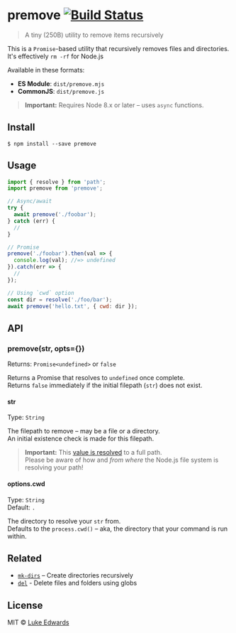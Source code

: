 # premove [![Build Status](https://badgen.now.sh/travis/lukeed/premove)](https://travis-ci.org/lukeed/premove)

> A tiny (250B) utility to remove items recursively

This is a `Promise`-based utility that recursively removes files and directories.<br>
It's effectively `rm -rf` for Node.js

Available in these formats:

* **ES Module**: `dist/premove.mjs`
* **CommonJS**: `dist/premove.js`

> **Important:** Requires Node 8.x or later – uses `async` functions.


## Install

```
$ npm install --save premove
```


## Usage

```js
import { resolve } from 'path';
import premove from 'premove';

// Async/await
try {
  await premove('./foobar');
} catch (err) {
  //
}

// Promise
premove('./foobar').then(val => {
  console.log(val); //=> undefined
}).catch(err => {
  //
});

// Using `cwd` option
const dir = resolve('./foo/bar');
await premove('hello.txt', { cwd: dir });
```


## API

### premove(str, opts={})
Returns: `Promise<undefined>` or `false`

Returns a Promise that resolves to `undefined` once complete.<br>
Returns `false` immediately if the initial filepath (`str`) does not exist.

#### str
Type: `String`

The filepath to remove – may be a file or a directory.<br>
An initial existence check is made for this filepath.

> **Important:** This [value is resolved](https://nodejs.org/api/path.html#path_path_resolve_paths) to a full path.<br>
Please be aware of how and _from where_ the Node.js file system is resolving your path!

#### options.cwd
Type: `String`<br>
Default: `.`

The directory to resolve your `str` from.<br>
Defaults to the `process.cwd()` – aka, the directory that your command is run within.


## Related

- [`mk-dirs`](https://github.com/lukeed/mk-dirs) – Create directories recursively
- [`del`](https://www.npmjs.com/package/del) - Delete files and folders using globs


## License

MIT © [Luke Edwards](https://lukeed.com)

